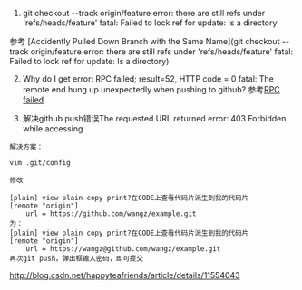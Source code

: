 1. git checkout --track origin/feature
error: there are still refs under 'refs/heads/feature'
fatal: Failed to lock ref for update: Is a directory


参考
[Accidently Pulled Down Branch with the Same Name](git checkout --track origin/feature
error: there are still refs under 'refs/heads/feature'
fatal: Failed to lock ref for update: Is a directory)


2. Why do I get error: RPC failed; result=52, HTTP code = 0 fatal: The remote end hung up unexpectedly when pushing to github?
参考[RPC failed](http://stackoverflow.com/questions/18436812/why-do-i-get-error-rpc-failed-result-52-http-code-0-fatal-the-remote-end-h)

3. 解决github push错误The requested URL returned error: 403 Forbidden while accessing
```
解决方案：

vim .git/config

修改

[plain] view plain copy print?在CODE上查看代码片派生到我的代码片
[remote "origin"]  
    url = https://github.com/wangz/example.git  
为：
[plain] view plain copy print?在CODE上查看代码片派生到我的代码片
[remote "origin"]  
    url = https://wangz@github.com/wangz/example.git  
再次git push，弹出框输入密码，即可提交
```

http://blog.csdn.net/happyteafriends/article/details/11554043
